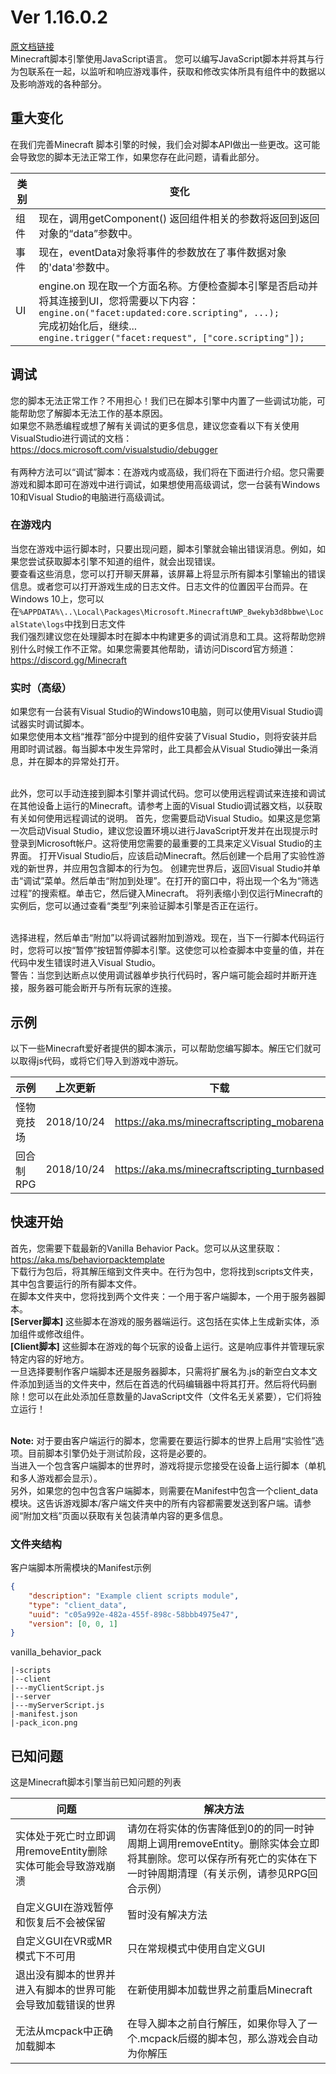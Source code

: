 # Ver 1.16.0.2 
[原文档链接](https://bedrock.dev/docs/stable/Scripting)<br>
Minecraft脚本引擎使用JavaScript语言。
您可以编写JavaScript脚本并将其与行为包联系在一起，以监听和响应游戏事件，获取和修改实体所具有组件中的数据以及影响游戏的各种部分。


## 重大变化
在我们完善Minecraft 脚本引擎的时候，我们会对脚本API做出一些更改。这可能会导致您的脚本无法正常工作，如果您存在此问题，请看此部分。

类别 | 变化
-|-
组件 | 现在，调用getComponent() 返回组件相关的参数将返回到返回对象的“data”参数中。
事件 | 现在，eventData对象将事件的参数放在了事件数据对象的'data'参数中。
UI | engine.on 现在取一个方面名称。方便检查脚本引擎是否启动并将其连接到UI，您将需要以下内容：<br> `engine.on("facet:updated:core.scripting", ...);` <br> 完成初始化后，继续... <br> `engine.trigger("facet:request", ["core.scripting"]);`

## 调试
您的脚本无法正常工作？不用担心！我们已在脚本引擎中内置了一些调试功能，可能帮助您了解脚本无法工作的基本原因。<br>
如果您不熟悉编程或想了解有关调试的更多信息，建议您查看以下有关使用VisualStudio进行调试的文档：https://docs.microsoft.com/visualstudio/debugger<br><br>
有两种方法可以“调试”脚本：在游戏内或高级，我们将在下面进行介绍。您只需要游戏和脚本即可在游戏中进行调试，如果想使用高级调试，您一台装有Windows 10和Visual Studio的电脑进行高级调试。
### 在游戏内
当您在游戏中运行脚本时，只要出现问题，脚本引擎就会输出错误消息。例如，如果您尝试获取脚本引擎不知道的组件，就会出现错误。<br>
要查看这些消息，您可以打开聊天屏幕，该屏幕上将显示所有脚本引擎输出的错误信息。或者您可以打开游戏生成的日志文件。日志文件的位置因平台而异。在Windows 10上，您可以在`%APPDATA%\..\Local\Packages\Microsoft.MinecraftUWP_8wekyb3d8bbwe\LocalState\logs`中找到日志文件<br>
我们强烈建议您在处理脚本时在脚本中构建更多的调试消息和工具。这将帮助您辨别什么时候工作不正常。如果您需要其他帮助，请访问Discord官方频道：https://discord.gg/Minecraft
### 实时（高级）
如果您有一台装有Visual Studio的Windows10电脑，则可以使用Visual Studio调试器实时调试脚本。<br>
如果您使用本文档“推荐”部分中提到的组件安装了Visual Studio，则将安装并启用即时调试器。每当脚本中发生异常时，此工具都会从Visual Studio弹出一条消息，并在脚本的异常处打开。<br><br>

此外，您可以手动连接到脚本引擎并调试代码。您可以使用远程调试来连接和调试在其他设备上运行的Minecraft。请参考上面的Visual Studio调试器文档，以获取有关如何使用远程调试的说明。
首先，您需要启动Visual Studio。如果这是您第一次启动Visual Studio，建议您设置环境以进行JavaScript开发并在出现提示时登录到Microsoft帐户。这将使用您需要的最重要的工具来定义Visual Studio的主界面。
打开Visual Studio后，应该启动Minecraft。然后创建一个启用了实验性游戏的新世界，并应用包含脚本的行为包。
创建完世界后，返回Visual Studio并单击“调试”菜单。然后单击“附加到处理”。在打开的窗口中，将出现一个名为“筛选过程”的搜索框。单击它，然后键入Minecraft。
将列表缩小到仅运行Minecraft的实例后，您可以通过查看“类型”列来验证脚本引擎是否正在运行。<br><br>

选择进程，然后单击“附加”以将调试器附加到游戏。现在，当下一行脚本代码运行时，您将可以按“暂停”按钮暂停脚本引擎。这使您可以检查脚本中变量的值，并在代码中发生错误时进入Visual Studio。<br>
警告：当您到达断点以使用调试器单步执行代码时，客户端可能会超时并断开连接，服务器可能会断开与所有玩家的连接。

## 示例
以下一些Minecraft爱好者提供的脚本演示，可以帮助您编写脚本。解压它们就可以取得js代码，或将它们导入到游戏中游玩。

示例 | 上次更新 | 下载
-|-|-
怪物竞技场 | 2018/10/24 | https://aka.ms/minecraftscripting_mobarena
回合制RPG | 2018/10/24 | https://aka.ms/minecraftscripting_turnbased

## 快速开始
首先，您需要下载最新的Vanilla Behavior Pack。您可以从这里获取：https://aka.ms/behaviorpacktemplate<br>
下载行为包后，将其解压缩到文件夹中。在行为包中，您将找到scripts文件夹，其中包含要运行的所有脚本文件。<br>
在脚本文件夹中，您将找到两个文件夹：一个用于客户端脚本，一个用于服务器脚本。<br>
**[Server脚本]** 这些脚本在游戏的服务器端运行。这包括在实体上生成新实体，添加组件或修改组件。<br>
**[Client脚本]** 这些脚本在游戏的每个玩家的设备上运行。这是响应事件并管理玩家特定内容的好地方。<br>
一旦选择要制作客户端脚本还是服务器脚本，只需将扩展名为.js的新空白文本文件添加到适当的文件夹中，然后在首选的代码编辑器中将其打开。然后将代码删除！您可以在此处添加任意数量的JavaScript文件（文件名无关紧要），它们将独立运行！<br><br>

**Note:** 对于要由客户端运行的脚本，您需要在要运行脚本的世界上启用“实验性”选项。目前脚本引擎仍处于测试阶段，这将是必要的。<br>
当进入一个包含客户端脚本的世界时，游戏将提示您接受在设备上运行脚本（单机和多人游戏都会显示）。<br>
另外，如果您的包中包含客户端脚本，则需要在Manifest中包含一个client_data模块。这告诉游戏脚本/客户端文件夹中的所有内容都需要发送到客户端。请参阅“附加文档”页面以获取有关包装清单内容的更多信息。

### 文件夹结构
客户端脚本所需模块的Manifest示例
```json
{
    "description": "Example client scripts module",
    "type": "client_data",
    "uuid": "c05a992e-482a-455f-898c-58bbb4975e47",
    "version": [0, 0, 1]
}
```
vanilla_behavior_pack
```
|-scripts
|--client
|---myClientScript.js
|--server
|---myServerScript.js
|-manifest.json
|-pack_icon.png
```

## 已知问题
这是Minecraft脚本引擎当前已知问题的列表

问题 | 解决方法
-|-
实体处于死亡时立即调用removeEntity删除实体可能会导致游戏崩溃 | 请勿在将实体的伤害降低到0的的同一时钟周期上调用removeEntity。删除实体会立即将其删除。您可以保存所有死亡的实体在下一时钟周期清理（有关示例，请参见RPG回合示例）
自定义GUI在游戏暂停和恢复后不会被保留 | 暂时没有解决方法
自定义GUI在VR或MR模式下不可用 | 只在常规模式中使用自定义GUI
退出没有脚本的世界并进入有脚本的世界可能会导致加载错误的世界 | 在新使用脚本加载世界之前重启Minecraft
无法从mcpack中正确加载脚本 | 在导入脚本之前自行解压，如果你导入了一个.mcpack后缀的脚本包，那么游戏会自动为你解压
